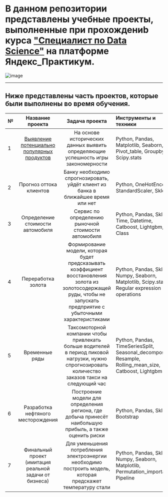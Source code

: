 # В данном репозитории представлены учебные проекты, выполненные при прохождениb курса ["Специалист по Data Science"](https://practicum.yandex.ru/data-scientist/) на платформе Яндекс_Практикум.
![image](https://github.com/Tim-Azat/Yandex_Praktikum/assets/146379567/b5fc6dee-1160-4be5-8597-6ddffbe910a0)
***
## Ниже представлены часть проектов, которые были выполнены во время обучения.

№ | Название проекта | Задача проекта | Инструменты и техники
:--|:------------------:|:------------:|:---------
1 |	[Выявление потенциально популярных продуктов](https://github.com/Tim-Azat/Yandex_Praktikum/tree/main/01_%D0%92%D1%8B%D1%8F%D0%B2%D0%BB%D0%B5%D0%BD%D0%B8%D0%B5%20%D0%BF%D0%BE%D1%82%D0%B5%D0%BD%D1%86%D0%B8%D0%B0%D0%BB%D1%8C%D0%BD%D0%BE%20%D0%BF%D0%BE%D0%BF%D1%83%D0%BB%D1%8F%D1%80%D0%BD%D1%8B%D1%85%20%D0%BF%D1%80%D0%BE%D0%B4%D1%83%D0%BA%D1%82%D0%BE%D0%B2)	| На основе исторических данных выявить определяющие успешность игры закономерности |	Python, Pandas, Matplotlib, Seaborn, Pivot_table, Groupby, Scipy.stats
2	| Прогноз оттока клиентов	| Банку необходимо  спрогнозировать, уйдёт клиент из банка в ближайшее время или нет	| Python, OneHotEncoder, StandardScaler, Sklearn
3	| Определение стоимости автомобиля	| Сервис по определению рыночной стоимости автомобиля	| Python, Pandas, Sklearn, Time, Datetime, Catboost, Lightgbm, Class
4	| Переработка золота	| Формирование модели, которая будет предсказывать коэффициент восстановления золота из золотосодержащей руды, чтобы не запускать предприятие с убыточными характеристиками	| Python, Pandas, Sklearn, Numpy, Seaborn, Matplotlib, Scipy.stats, Regular expression operations
5	| Временные ряды	| Таксомоторной компании чтобы привлекать больше водителей в период пиковой нагрузки, нужно спрогнозировать количество заказов такси на следующий час	| Python, Pandas, TimeSeriesSplit, Seasonal_decompose, Resample, Rolling_mean_size, Catboost, Lightgbm
6	|Разработка нефтяного месторождения	| Построение модели для определения региона, где добыча принесёт наибольшую прибыль, а также оценить риски	| Python, Pandas, Sklearn, Bootstrap
7	| Финальный проект (имитация реальной задачи от бизнеса)	| Для уменьшения потребления электроэнергии необходимо построить модель, которая предскажет температуру стали	| Python, Pandas, Sklearn, Numpy, Seaborn, Matplotlib, Permutation_importance, Pipeline

